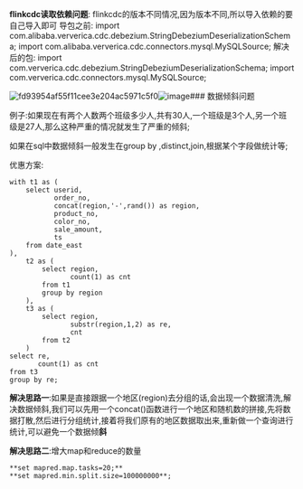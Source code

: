 **flinkcdc读取依赖问题**:
    flinkcdc的版本不同情况,因为版本不同,所以导入依赖的要自己导入即可
导包之前:
import com.alibaba.ververica.cdc.debezium.StringDebeziumDeserializationSchema;
import com.alibaba.ververica.cdc.connectors.mysql.MySQLSource;
解决后的包:
import com.ververica.cdc.debezium.StringDebeziumDeserializationSchema;
import com.ververica.cdc.connectors.mysql.MySQLSource;

![fd93954af55f11cee3e204ac5971c5f0](https://github.com/user-attachments/assets/db5f4bd3-56e7-4cee-98db-aa184f5e3561)![image](https://github.com/user-attachments/assets/5a773088-58fc-4d3b-8344-e124129d1289)### 数据倾斜问题

​	例子:如果现在有两个人数两个班级多少人,共有30人,一个班级是3个人,另一个班级是27人,那么这种严重的情况就发生了严重的倾斜;

如果在sql中数据倾斜一般发生在group by ,distinct,join,根据某个字段做统计等;

优惠方案:

```hivesql中的数据倾斜优化
with t1 as (
    select userid,
           order_no,
           concat(region,'-',rand()) as region,
           product_no,
           color_no,
           sale_amount,
           ts
    from date_east
),
    t2 as (
        select region,
               count(1) as cnt
        from t1
        group by region
    ),
    t3 as (
        select region,
               substr(region,1,2) as re,
               cnt
        from t2
    )
select re,
       count(1) as cnt
from t3
group by re;
```

**解决思路一**:如果是直接跟据一个地区(region)去分组的话,会出现一个数据清洗,解决数据倾斜,我们可以先用一个concat()函数进行一个地区和随机数的拼接,先将数据打散,然后进行分组统计,接着将我们原有的地区数据取出来,重新做一个查询进行统计,可以避免一个数据倾**斜**


**解决思路二**:增大map和reduce的数量

```增大map和reduce的数量进行优化
**set mapred.map.tasks=20;**
**set mapred.min.split.size=100000000**;


